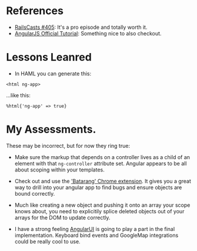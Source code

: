 # References

* [RailsCasts #405](http://railscasts.com/episodes/405-angularjs?autoplay=true): It's a pro episode and totally worth it.
* [AngularJS Official Tutorial](http://docs.angularjs.org/tutorial):
Something nice to also checkout.

# Lessons Leanred

* In HAML you can generate this:

```
<html ng-app>
```

...like this:

```
%html{'ng-app' => true}
```

# My Assessments.

These may be incorrect, but for now they ring true:

* Make sure the markup that depends on a controller lives as a child of
an element with that ``ng-controller`` attribute set.  Angular appears
to be all about scoping within your templates.

* Check out and use the ['Batarang' Chrome
extension](https://github.com/angular/angularjs-batarang). It gives you
a great way to drill into your angular app to find bugs and ensure
objects are bound correctly.

* Much like creating a new object and pushing it onto an array your
scope knows about, you need to explicitily splice deleted objects out of
your arrays for the DOM to update correctly.

* I have a strong feeling [AngularUI](http://angular-ui.github.com/) is
going to play a part in the final implementation. Keyboard bind events
and GoogleMap integrations could be really cool to use.
